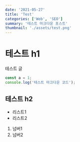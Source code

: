 ```yaml
---
date: '2021-05-27'
title: 'Test'
categories: ['Web', 'SEO']
summary: '테스트 마크다운 포스트'
thumbnail: './assets/test.png'
---
```


# 테스트 h1

테스트 글

```js
const a = 1;
console.log('테스트 마크다운 코드');
```

## 테스트 h2

- 리스트1
- 리스트2

1. 넘버1
2. 넘버2
